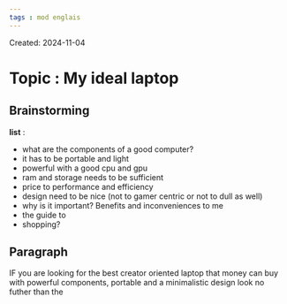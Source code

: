 ```yaml
---
tags : mod englais
---
```

Created: 2024-11-04

# Topic : **My ideal laptop**
## Brainstorming

**list** : 
- what are the components of a good computer?
- it has to be portable and light
- powerful with a good cpu and gpu
-  ram and storage needs to be sufficient
- price to performance and efficiency
- design need to be nice (not to gamer centric or not to dull as well)
- why is it important? Benefits and inconveniences to me
- the guide to
- shopping?

## Paragraph

IF you are looking for the best creator oriented laptop that money can buy with powerful components, portable and a minimalistic design look no futher than the 